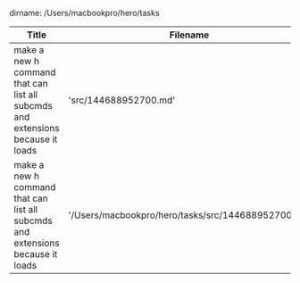dirname: /Users/macbookpro/hero/tasks


 Title                                                                            |  Filename
--------------------------------------------------------------------------------- | --------------------------
 make a new h command that can list all subcmds and extensions because it loads   |  'src/144688952700.md'
 make a new h command that can list all subcmds and extensions because it loads   |  '/Users/macbookpro/hero/tasks/src/144688952700.md'

